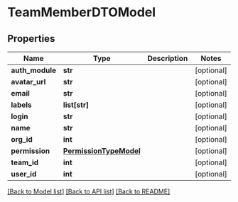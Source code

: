 # TeamMemberDTOModel

## Properties
Name | Type | Description | Notes
------------ | ------------- | ------------- | -------------
**auth_module** | **str** |  | [optional] 
**avatar_url** | **str** |  | [optional] 
**email** | **str** |  | [optional] 
**labels** | **list[str]** |  | [optional] 
**login** | **str** |  | [optional] 
**name** | **str** |  | [optional] 
**org_id** | **int** |  | [optional] 
**permission** | [**PermissionTypeModel**](PermissionTypeModel.md) |  | [optional] 
**team_id** | **int** |  | [optional] 
**user_id** | **int** |  | [optional] 

[[Back to Model list]](../README.md#documentation-for-models) [[Back to API list]](../README.md#documentation-for-api-endpoints) [[Back to README]](../README.md)


